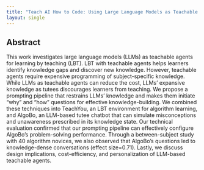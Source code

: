 ```yaml
---
title: "Teach AI How to Code: Using Large Language Models as Teachable Agents for Programming Education"
layout: single
---
```


## Abstract
This work investigates large language models (LLMs) as teachable agents for learning by teaching (LBT). LBT with teachable agents helps learners identify knowledge gaps and discover new knowledge. However, teachable agents require expensive programming of subject-specific knowledge. While LLMs as teachable agents can reduce the cost, LLMs’ expansive knowledge as tutees discourages learners from teaching. We propose a prompting pipeline that restrains LLMs’ knowledge and makes them initiate “why” and “how” questions for effective knowledge-building. We combined these techniques into TeachYou, an LBT environment for algorithm learning, and AlgoBo, an LLM-based tutee chatbot that can simulate misconceptions and unawareness prescribed in its knowledge state. Our technical evaluation confirmed that our prompting pipeline can effectively configure AlgoBo’s problem-solving performance. Through a between-subject study with 40 algorithm novices, we also observed that AlgoBo’s questions led to knowledge-dense conversations (effect size=0.71). Lastly, we discuss design implications, cost-efficiency, and personalization of LLM-based teachable agents.
